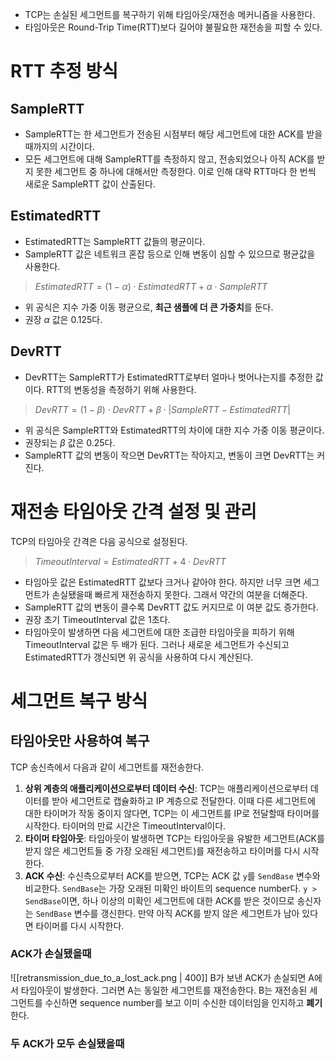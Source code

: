 - TCP는 손실된 세그먼트를 복구하기 위해 타임아웃/재전송 메커니즘을 사용한다.
- 타임아웃은 Round-Trip Time(RTT)보다 길어야 불필요한 재전송을 피할 수 있다.
# RTT 추정 방식
## **SampleRTT**
- SampleRTT는 한 세그먼트가 전송된 시점부터 해당 세그먼트에 대한 ACK를 받을 때까지의 시간이다.
- 모든 세그먼트에 대해 SampleRTT를 측정하지 않고, 전송되었으나 아직 ACK를 받지 못한 세그먼트 중 하나에 대해서만 측정한다. 이로 인해 대략 RTT마다 한 번씩 새로운 SampleRTT 값이 산출된다.
## **EstimatedRTT**
- EstimatedRTT는 SampleRTT 값들의 평균이다.
- SampleRTT 값은 네트워크 혼잡 등으로 인해 변동이 심할 수 있으므로 평균값을 사용한다.
>$EstimatedRTT = (1 - \alpha) \cdot EstimatedRTT + \alpha \cdot SampleRTT$
- 위 공식은 지수 가중 이동 평균으로, **최근 샘플에 더 큰 가중치**를 둔다.
- 권장 $\alpha$ 값은 0.125다.
## **DevRTT**
- DevRTT는 SampleRTT가 EstimatedRTT로부터 얼마나 벗어나는지를 추정한 값이다. RTT의 변동성을 측정하기 위해 사용한다.
>$DevRTT = (1 - \beta) \cdot DevRTT + \beta \cdot | SampleRTT - EstimatedRTT |$
- 위 공식은 SampleRTT와 EstimatedRTT의 차이에 대한 지수 가중 이동 평균이다.
- 권장되는 $\beta$ 값은 0.25다.
- SampleRTT 값의 변동이 작으면 DevRTT는 작아지고, 변동이 크면 DevRTT는 커진다.
# 재전송 타임아웃 간격 설정 및 관리
TCP의 타임아웃 간격은 다음 공식으로 설정된다.
>$TimeoutInterval = EstimatedRTT + 4 \cdot DevRTT$

- 타임아웃 값은 EstimatedRTT 값보다 크거나 같아야 한다. 하지만 너무 크면 세그먼트가 손실됐을때 빠르게 재전송하지 못한다. 그래서 약간의 여분을 더해준다.
- SampleRTT 값의 변동이 클수록 DevRTT 값도 커지므로 이 여분 값도 증가한다.
- 권장 초기 TimeoutInterval 값은 1초다.
- 타임아웃이 발생하면 다음 세그먼트에 대한 조급한 타임아웃을 피하기 위해 TimeoutInterval 값은 두 배가 된다. 그러나 새로운 세그먼트가 수신되고 EstimatedRTT가 갱신되면 위 공식을 사용하여 다시 계산된다.
# 세그먼트 복구 방식
## 타임아웃만 사용하여 복구
TCP 송신측에서 다음과 같이 세그먼트를 재전송한다.
1. **상위 계층의 애플리케이션으로부터 데이터 수신**: TCP는 애플리케이션으로부터 데이터를 받아 세그먼트로 캡슐화하고 IP 계층으로 전달한다. 
   이때 다른 세그먼트에 대한 타이머가 작동 중이지 않다면, TCP는 이 세그먼트를 IP로 전달할때 타이머를 시작한다. 타이머의 만료 시간은 TimeoutInterval이다.
2. **타이머 타임아웃**: 타임아웃이 발생하면 TCP는 타임아웃을 유발한 세그먼트(ACK를 받지 않은 세그먼트들 중 가장 오래된 세그먼트)를 재전송하고 타이머를 다시 시작한다.
3. **ACK 수신**: 수신측으로부터 ACK를 받으면, TCP는 ACK 값 `y`를 `SendBase` 변수와 비교한다. `SendBase`는 가장 오래된 미확인 바이트의 sequence number다. `y > SendBase`이면, 하나 이상의 미확인 세그먼트에 대한 ACK를 받은 것이므로 송신자는 `SendBase` 변수를 갱신한다. 만약 아직 ACK를 받지 않은 세그먼트가 남아 있다면 타이머를 다시 시작한다.
### ACK가 손실됐을때
![[retransmission_due_to_a_lost_ack.png | 400]]
B가 보낸 ACK가 손실되면 A에서 타임아웃이 발생한다. 그러면 A는 동일한 세그먼트를 재전송한다.
B는 재전송된 세그먼트를 수신하면 sequence number를 보고 이미 수신한 데이터임을 인지하고 **폐기**한다.
### 두 ACK가 모두 손실됐을때
